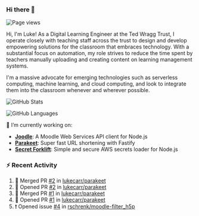 ### Hi there 👋

![Page views](https://visitor-badge.glitch.me/badge?page_id=lukecarr.lukecarr)

Hi, I'm Luke! As a Digital Learning Engineer at the Ted Wragg Trust, I operate closely with teaching staff across the trust to design and develop empowering solutions for the classroom that embraces technology. With a substantial focus on automation, my role strives to reduce the time spent by teachers manually uploading and creating content on learning management systems.

I'm a massive advocate for emerging technologies such as serverless computing, machine learning, and cloud computing, and look to integrate them into the classroom whenever and wherever possible. 

![GitHub Stats](https://github-readme-stats.vercel.app/api?username=lukecarr&show_icons=true)

![GitHub Languages](https://github-readme-stats.vercel.app/api/top-langs?username=lukecarr&layout=compact)

🔭 I’m currently working on:

- **[Joodle](https://github.com/lukecarr/joodle)**: A Moodle Web Services API client for Node.js
- **[Parakeet](https://github.com/lukecarr/parakeet)**: Super fast URL shortening with Fastify
- **[Secret Forklift](https://github.com/lukecarr/secret-forklift)**: Simple and secure AWS secrets loader for Node.js

### :zap: Recent Activity

<!--START_SECTION:activity-->
1. 🎉 Merged PR [#2](https://github.com/lukecarr/parakeet/pull/2) in [lukecarr/parakeet](https://github.com/lukecarr/parakeet)
2. 💪 Opened PR [#2](https://github.com/lukecarr/parakeet/pull/2) in [lukecarr/parakeet](https://github.com/lukecarr/parakeet)
3. 🎉 Merged PR [#1](https://github.com/lukecarr/parakeet/pull/1) in [lukecarr/parakeet](https://github.com/lukecarr/parakeet)
4. 💪 Opened PR [#1](https://github.com/lukecarr/parakeet/pull/1) in [lukecarr/parakeet](https://github.com/lukecarr/parakeet)
5. ❗️ Opened issue [#4](https://github.com/rschrenk/moodle-filter_h5p/issues/4) in [rschrenk/moodle-filter_h5p](https://github.com/rschrenk/moodle-filter_h5p)
<!--END_SECTION:activity-->
